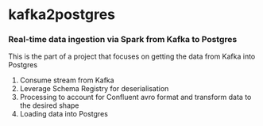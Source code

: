 # kafka2postgres

### Real-time data ingestion via Spark from Kafka to Postgres

This is the part of a project that focuses on getting the data from Kafka into Postgres
1. Consume stream from Kafka
2. Leverage Schema Registry for deserialisation
3. Processing to account for Confluent avro format and transform data to the desired shape
4. Loading data into Postgres

[//]: # (Insert Diagram / Video)

[//]: # ( ### How to run)


[//]: # (### Known Issues )

[//]: # ( ### Enhancements: )